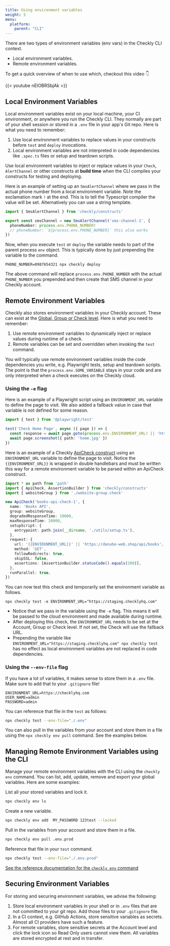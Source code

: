 ```yaml
---
title: Using environment variables
weight: 5
menu:
  platform:
    parent: "CLI"
---
```


There are two types of environment variables (env vars) in the Checkly CLI context.

- Local environment variables.
- Remote environment variables.

To get a quick overview of when to use which, checkout this video 👇

{{< youtube nEIOBRSbjAk >}}

## Local Environment Variables

Local environment variables exist on your local machine, your CI environment, or anywhere you run the Checkly CLI. They
normally are part of your shell session or stored in a `.env` file in your app's Git repo. Here is what you need to
remember:

1. Use local environment variables to replace values in your constructs before `test` and `deploy` invocations.
2. Local environment variables are not interpreted in code dependencies like `.spec.ts` files or setup and teardown scripts.

Use local environment variables to inject or replace values in your `Check`, `AlertChannel` or other constructs at
**build time** when the CLI compiles your constructs for testing and deploying.

Here is an example of setting up an `SmsAlertChannel` where we pass in the actual phone number from a local environment
variable. Note the exclamation mark `!` at the end. This is to tell the Typescript compiler the value will be set.
Alternatively you can use a string template.

```ts
import { SmsAlertChannel } from 'checkly/constructs'

export const smsChannel = new SmsAlertChannel('sms-channel-1', {
  phoneNumber: process.env.PHONE_NUMBER!
  // phoneNumber: `${process.env.PHONE_NUMBER}` this also works
})
```
Now, when you execute `test` or `deploy` the variable needs to part of the parent process `env` object. This is typically
done by just prepending the variable to the command.

```
PHONE_NUMBER=0987654321 npx checkly deploy
```

The above command will replace `process.env.PHONE_NUMBER` with the actual `PHONE_NUMBER` you prepended and then create
that SMS channel in your Checkly account.

## Remote Environment Variables

Checkly also stores environment variables in your Checkly account. These can exist at the
[Global, Group or Check level](/docs/browser-checks/variables/). Here is what you need to remember:

1. Use remote environment variables to dynamically inject or replace values during runtime of a check.
2. Remote variables can be set and overridden when invoking the `test` command.

You will typically use remote environment variables inside the code dependencies you write, e.g. Playwright tests, setup
 and teardown scripts. The point is that the `process.env.SOME_VARIABLE` stays in your code and are only interpreted when
a check executes on the Checkly cloud.

### Using the `-e` flag

Here is an example of a Playwright script using an `ENVIRONMENT_URL` variable to define the page to visit. We also added
a fallback value in case that variable is not defined for some reason.

```ts
import { test } from '@playwright/test'

test('Check Home Page', async ({ page }) => {
  const response = await page.goto(process.env.ENVIRONMENT_URL! || 'https://wwww.checklyhq.com')
  await page.screenshot({ path: 'home.jpg' })
})
```
Here is an example of a Checkly [ApiCheck construct](https://www.checklyhq.com/docs/cli/constructs-reference/#apicheck) using an `ENVIRONMENT_URL` variable to define the page to visit. Notice the `{{ENVIRONMENT_URL}}` is wrapped in double handlebars and must be written this way for a remote environment variable to be parsed within an ApiCheck construct.

```ts
import * as path from 'path'
import { ApiCheck, AssertionBuilder } from 'checkly/constructs'
import { websiteGroup } from './website-group.check'

new ApiCheck('books-api-check-1', {
  name: 'Books API',
  group: websiteGroup,
  degradedResponseTime: 10000,
  maxResponseTime: 20000,
  setupScript: {
    entrypoint: path.join(__dirname, './utils/setup.ts'),
  },
  request: {
    url: '{{ENVIRONMENT_URL}}' || 'https://danube-web.shop/api/books',
    method: 'GET',
    followRedirects: true,
    skipSSL: false,
    assertions: [AssertionBuilder.statusCode().equals(200)],
  },
  runParallel: true,
})
```

You can now test this check and temporarily set the environment variable as follows.

```
npx checkly test -e ENVIRONMENT_URL="https://staging.checklyhq.com"
```

- Notice that we pass in the variable using the `-e` flag. This means it will be passed to the cloud environment and made
available during runtime.
- After deploying this check, the `ENVIRONMENT_URL` needs to be set at the Account, Group or Check level. If not set, the Check
will use the fallback URL.
- Prepending the variable like `ENVIRONMENT_URL="https://staging.checklyhq.com" npx checkly test` has no effect as local
environment variables are not replaced in code dependencies.

### Using the `--env-file` flag

If you have a lot of variables, it makes sense to store them in a `.env` file. Make sure to add that to your `.gitignore` file!

```
ENVIRONMENT_URL=https://checklyhq.com
USER_NAME=admin
PASSWORD=admin
```

You can reference that file in the `test` as follows:

```bash
npx checkly test --env-file="./.env"
```

You can also pull in the variables from your account and store them in a file using the `npx checkly env pull` command.
See the examples below.

## Managing Remote Environment Variables using the CLI

Manage your remote environment variables with the CLI using the `checkly env` command. You can list, add, update, remove 
and export your global variables. Here are some examples:

List all your stored variables and lock it.

```bash
npx checkly env ls
```

Create a new variable.

```bash
npx checkly env add  MY_PASSWORD 123test --locked
```

Pull in the variables from your account and store them in a file.

```bash
npx checkly env pull .env.prod
```

Reference that file in your `test` command.

```bash
npx checkly test --env-file="./.env.prod"
```


[See the reference documentation for the `checkly env` command](/docs/cli/command-line-reference/#npx-checkly-env)

## Securing Environment Variables

For storing and securing environment variables, we advise the following:

1. Store local environment variables in your shell or in `.env` files that are not committed to your git repo. Add those
files to your `.gitignore` file.
2. In a CI context, e.g. GitHub Actions, store sensitive variables as secrets. Almost all CI providers have such a feature.
3. For remote variables, store sensitive secrets at the Account level and click the lock icon so Read Only users cannot view them.
All variables are stored encrypted at rest and in transfer.
